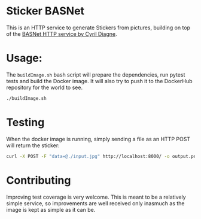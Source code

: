 # Sticker BASNet

This is an HTTP service to generate Stickers from pictures, building on top of the [BASNet HTTP 
service by Cyril Diagne](https://github.com/cyrildiagne/BASNet-http).

# Usage:

The `buildImage.sh` bash script will prepare the dependencies, run pytest tests and build the
Docker image. It will also try to push it to the DockerHub repository for the world to see.

```bash
./buildImage.sh
```

# Testing

When the docker image is running, simply sending a file as an HTTP POST will return the sticker:

```bash
curl -X POST -F "data=@./input.jpg" http://localhost:8000/ -o output.png
````

# Contributing

Improving test coverage is very welcome. This is meant to be a relatively simple service, so
improvements are well received only inasmuch as the image is kept as simple as it can be.


